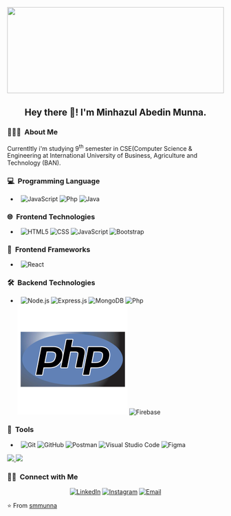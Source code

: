 <img src="https://www.synergisticit.com/wp-content/uploads/2021/09/Dallas-Banner.jpg" width="100%" height="200">

<h2 align="center"> Hey there 👋! I'm Minhazul Abedin Munna.</h2>

<h3> 👨🏻‍💻 &nbsp;About Me </h3>
Currentltly i'm studying  9<sup>th</sup> semester in CSE(Computer Science & Engineering at International University of Business, Agriculture and Technology (BAN). 

<h3> 💻 &nbsp;Programming Language</h3>

-  &nbsp;
   ![JavaScript](https://img.shields.io/badge/-JavaScript-333333?style=flat&logo=javascript)
   ![Php](https://img.shields.io/badge/-Php-333333?style=flat&logo=php)
   ![Java](https://img.shields.io/badge/-Java-333333?style=flat&logo=java)
 
<h3> 🌐 &nbsp;Frontend Technologies</h3>

-  &nbsp;
  ![HTML5](https://img.shields.io/badge/-HTML5-333333?style=flat&logo=HTML5)
  ![CSS](https://img.shields.io/badge/-CSS-333333?style=flat&logo=CSS3&logoColor=1572B6)
  ![JavaScript](https://img.shields.io/badge/-JavaScript-333333?style=flat&logo=javascript)
  ![Bootstrap](https://img.shields.io/badge/-Bootstrap-333333?style=flat&logo=bootstrap&logoColor=563D7C)


<h3> 📶 &nbsp;Frontend Frameworks</h3>

-  &nbsp;
  ![React](https://img.shields.io/badge/-React-333333?style=flat&logo=react)

<h3> 🛠 &nbsp;Backend Technologies</h3>


   
-  &nbsp;
  ![Node.js](https://img.shields.io/badge/-Node.js-333333?style=flat&logo=node.js)
  ![Express.js](https://img.shields.io/badge/-Express-333333?style=flat&logo=express)
  ![MongoDB](https://img.shields.io/badge/-MongoDB-333333?style=flat&logo=mongodb)
  ![Php](https://img.shields.io/badge/-MongoDB-333333?style=flat&logo=php)
  ![Php](https://raw.githubusercontent.com/devicons/devicon/master/icons/php/php-original.svg)
  ![Firebase](https://img.shields.io/badge/-Firebase-333333?style=flat&logo=firebase)


<h3> 🔧 &nbsp;Tools</h3>

-  &nbsp;
   ![Git](https://img.shields.io/badge/-Git-333333?style=flat&logo=git)
  ![GitHub](https://img.shields.io/badge/-GitHub-333333?style=flat&logo=github)
  ![Postman](https://img.shields.io/badge/-Postman-333333?style=flat&logo=postman)
   ![Visual Studio Code](https://img.shields.io/badge/-Visual%20Studio%20Code-333333?style=flat&logo=visual-studio-code&logoColor=007ACC)
  ![Figma](https://img.shields.io/badge/-Figma-333333?style=flat&logo=figma)

<a href="https://github.com/smmunna">
  <img height="180em" src="https://github-readme-stats.vercel.app/api?username=smmunna&theme=buefy&show_icons=true&show_prs=false" />
  <img height="180em" src="https://github-readme-stats.vercel.app/api/top-langs/?username=smmunna&theme=buefy&layout=compact" />
</a>






<h3> 🤝🏻 &nbsp;Connect with Me </h3>

<p align="center">
<a href="https://www.linkedin.com/in/minhazul-abedin-munna-77181b178"><img alt="LinkedIn" src="https://img.shields.io/badge/LinkedIn-sm%munna%20-blue?style=flat-square&logo=linkedin"></a>
<a href="https://www.instagram.com/sm.munna_x/"><img alt="Instagram" src="https://img.shields.io/badge/Instagram-smmunna-blue?style=flat-square&logo=instagram"></a>
<a href="mailto:minhazulabedinmunna@gmail.com"><img alt="Email" src="https://img.shields.io/badge/Email-minhazulabedinmunna@gmail.com-blue?style=flat-square&logo=gmail"></a>
</p>

⭐️ From [smmunna](https://github.com/smmunna)
